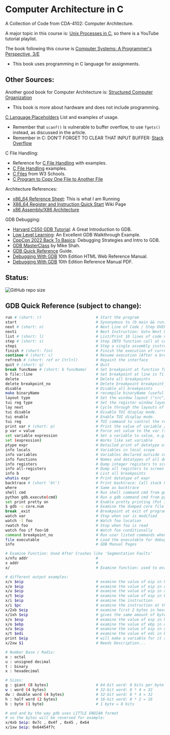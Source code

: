 # Computer Architecture in C

A Collection of Code from CDA-4102: Computer Architecture.

A major topic in this course is: [Unix Processes in C](https://www.youtube.com/playlist?list=PLfqABt5AS4FkW5mOn2Tn9ZZLLDwA3kZUY), so there is a YouTube tutorial playlist.

The book following this course is [Computer Systems: A Programmer's Perspective, 3/E](http://csapp.cs.cmu.edu/)
 - This book uses programming in C language for assignments.

## Other Sources:

Another good book for Computer Architecture is: [Structured Computer Organization](https://www.pearson.com/en-us/subject-catalog/p/structured-computer-organization/P200000003183/9780137618446)
 - This book is more about hardware and does not include programming.

[C Language Placeholders](https://en.m.wikibooks.org/wiki/C_Programming/Simple_input_and_output) List and examples of usage.
 - Remember that `scanf()` is vulnerable to buffer overflow, to use `fgets()` instead, as discussed in the article.
 - Remember in C: DON'T FORGET TO CLEAR THAT INPUT BUFFER: [Stack Overflow](https://stackoverflow.com/questions/44943622/getchar-function-to-clear-input-buffer-outside-of-while-condition)

C File Handling:

 - Reference for [C File Handling](https://www.w3schools.blog/c-file-handling) with examples.
 - [C File Handling](https://www.w3schools.in/c-programming/file-handling) examples.
 - [C Files](https://www.w3schools.com/c/c_files.php) from W3 Schools.
 - [C Program to Copy One File to Another File](https://www.sanfoundry.com/c-program-copy-file/)

Architecture References:
 
 - [x86_64 Reference Sheet](https://web.stanford.edu/class/cs107/resources/x86-64-reference.pdf): This is what I am Running
 - [X86_64 Register and Instruction Quick Start](https://wiki.cdot.senecacollege.ca/wiki/X86_64_Register_and_Instruction_Quick_Start) Wiki Page
 - [x86 Assembly/X86 Architecture](https://en.wikibooks.org/wiki/X86_Assembly/X86_Architecture)

GDB Debugging:

 - [Harvard CS50 GDB Tutorial](https://www.youtube.com/watch?v=sCtY--xRUyI): A Great Introduction to GDB.
 - [Low Level Learning](https://www.youtube.com/watch?v=Dq8l1_-QgAc): An Excellent GDB Walkthrough Example.
 - [CppCon 2022 Back To Basics](https://www.youtube.com/watch?v=YzIBwqWC6EM): Debugging Strategies and Intro to GDB.
 - [GDB MasterClass](https://www.youtube.com/watch?v=MTkDTjdDP3c) by Mike Shah.
 - [GDB Quick Reference](https://beej.us/guide/bggdb/#qref) Guide.
 - [Debugging With GDB](https://sourceware.org/gdb/current/onlinedocs/gdb.html/) 10th Edition HTML Web Reference Manual.
 - [Debugging With GDB](https://sourceware.org/gdb/current/onlinedocs/gdb.pdf) 10th Edition Reference Manual PDF.
 

## Status:

![GitHub repo size](https://img.shields.io/github/repo-size/ADolbyB/architecture-in-c?label=Repo%20Size&logo=Github)

## GDB Quick Reference (subject to change):

```bash
run # (short: r)                        # Start the program 
start                                   # Synonymous to (b main && run). Puts temporary breakpoint at main()
next # (short: n)                       # Next Line of Code / Step OVER: Goto Next Line & Execute current line
nexti                                   # Next Instruction: Goto Next Line of ASSEMBLY & Execute current line of ASM.
list # (short: l)                       # List/Print 10 lines of code next to currently executing line of code
step # (short: s)                       # Step INTO function call at current line
stepi                                   # Step a single assembly instruction
finish # (short: fin)                   # Finish the execution of current function
continue # (short: c)                   # Resume execution (After a breakpoint)
refresh # (short: ref or Ctrl+l)        # Repaint the interface
quit # (short: q)                       # Quit
break funcName # (short: b funcName)    # Set breakpoint at function funcName
b file::line                            # Set breakpoint at line in file
delete                                  # Delete all breakpoints
delete breakpoint_no                    # Delete breakpoint breakpoint_no
disable                                 # Disable all breakpoints
make binaryName                         # recompile binaryName (useful to test after 'p var = value' changes)
layout type	                            # Set the window layout ("src", "asm", "split", or "reg")
tui reg type                            # Set the register window layout ("general", "float", "system", or "next")
lay next                                # Cycle through the layouts of gdb
tui disable                             # Disable TUI display mode.
tui enable                              # Enable TUI display mode.
tui reg                                 # TUI command to control the register window.
print var # (short: p)                  # Print the value of variable / object var
p var = value                           # Force set value to the var (short for print)
set variable expression	                # Set a variable to value, e.g. `set variable x=20`
set (expression)                        # Works like set variable
ptype expr                              # Detailed print of datatype of expr
info locals                             # Variables in local scope
info variables                          # Variables declared outside current scope
info functions                          # Names and datatypes of all defined functions
info registers                          # Dump integer registers to screen / View Register Values ar time of crash
info all-registers                      # Dump all registers to screen
info b                                  # List all breakpoints
whatis expr                             # Print datatype of expr
backtrace # (short 'bt')                # Print backtrace: Call stack history
where                                   # Same as backtrace
shell cmd                               # Run shell command cmd from gdb prompt
python gdb.execute(cmd)                 # Run a gdb command cmd from python prompt
set print pretty on                     # Enable pretty printing (Put in ~/.gdbinit)
$ gdb -c core.num                       # Examine the dumped core file from a SIGSEGV(shell command)
break _exit                             # Breakpoint at exit of program
watch var                               # Stop when var is modified
watch -l foo                            # Watch foo location
rwatch foo                              # Stop when foo is read
watch foo if foo>10                     # Watch foo conditionally
command breakpoint_no                   # Run user listed commands when breakpoint is hit (End commands with 'end')
file executable                         # Load the executable for debugging from inside gdb
info                                    # GDB Manual Pages

# Examine Function: Used After Crashes like 'Segmentation Faults'
x/nfu addr                              # 
x addr                                  #
x/                                      # Examine function: used to examine registers and see what address they point to

# different output examples:
x/x $eip                                # examine the value of eip in hexadecimal 
x/o $eip                                # examine the value of eip in octal
x/u $eip                                # examine the value of eip in unsigned base-10 decimal
x/t $eip                                # examine the value of eip in binary
x/i $eip                                # examine the instruction
x/i $pc                                 # examine the instruction at the program counter (before the crash)
x/2xb $eip                              # examine first 2 bytes in hexadecimal  
x/1xh $eip                              # gives the same amount of bytes but in one line ('h' stands for half-word which is a short (2 bytes))
x/x $esp                                # examine the value of esp in hexadecimal 
x/o $ebp                                # examine the value of ebp in octal 
x/u $eip                                # examine the value of eip in unsigned decimal Base-10 
x/t $edi                                # examine the value of edi in binary
print $eip                              # will make a variable for it and display the value and address
x/2xw $1                                # Needs Description...

# Number Base / Radix:
o : octal
u : unsigned decimal
t : binary
x : hexadecimal

# Sizes:
g : giant (8 bytes)                     # 64-bit word: 8 bits per byte * 8 bytes
w : word (4 bytes)                      # 32-bit word: 8 * 4 = 32
dw : double word (4 bytes)              # 32-bit word: 8 * 4 = 32
h : half word (2 bytes)                 # 16-bit word: 8 * 2 = 16
b : byte (1 byte)                       # 1 byte = 8 bits

# and and by the way gdb uses LITTLE ENDIAN format
# so the bytes will be reversed for example:
x/4xb $eip: 0x7c , 0x4f , 0x45 , 0x64
x/1xw $eip: 0x64454f7c
```